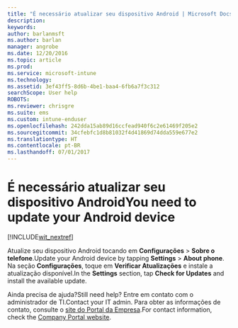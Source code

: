 ```yaml
---
title: "É necessário atualizar seu dispositivo Android | Microsoft Docs"
description: 
keywords: 
author: barlanmsft
ms.author: barlan
manager: angrobe
ms.date: 12/20/2016
ms.topic: article
ms.prod: 
ms.service: microsoft-intune
ms.technology: 
ms.assetid: 3ef43ff5-8d6b-4be1-baa4-6fb6a7f3c312
searchScope: User help
ROBOTS: 
ms.reviewer: chrisgre
ms.suite: ems
ms.custom: intune-enduser
ms.openlocfilehash: 242dda15ab89d16ccfead940f6c2e61469f205e2
ms.sourcegitcommit: 34cfebfc1d8b81032f4d41869d74dda559e677e2
ms.translationtype: HT
ms.contentlocale: pt-BR
ms.lasthandoff: 07/01/2017
---
```

# <span data-ttu-id="81f2b-102">É necessário atualizar seu dispositivo Android</span><span class="sxs-lookup"><span data-stu-id="81f2b-102">You need to update your Android device</span></span>
<a id="you-need-to-update-your-android-device" class="xliff"></a>

[!INCLUDE[wit_nextref](includes/end-user-os-update-guidance.md)]

<span data-ttu-id="81f2b-103">Atualize seu dispositivo Android tocando em **Configurações** > **Sobre o telefone**.</span><span class="sxs-lookup"><span data-stu-id="81f2b-103">Update your Android device by tapping **Settings** > **About phone**.</span></span> <span data-ttu-id="81f2b-104">Na seção __Configurações__, toque em __Verificar Atualizações__ e instale a atualização disponível.</span><span class="sxs-lookup"><span data-stu-id="81f2b-104">In the __Settings__ section, tap __Check for Updates__ and install the available update.</span></span>

<span data-ttu-id="81f2b-105">Ainda precisa de ajuda?</span><span class="sxs-lookup"><span data-stu-id="81f2b-105">Still need help?</span></span> <span data-ttu-id="81f2b-106">Entre em contato com o administrador de TI.</span><span class="sxs-lookup"><span data-stu-id="81f2b-106">Contact your IT admin.</span></span> <span data-ttu-id="81f2b-107">Para obter as informações de contato, consulte o [site do Portal da Empresa](http://portal.manage.microsoft.com).</span><span class="sxs-lookup"><span data-stu-id="81f2b-107">For contact information, check the [Company Portal website](http://portal.manage.microsoft.com).</span></span>
